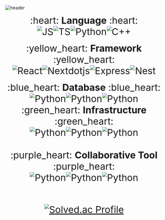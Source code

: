 ![header](https://capsule-render.vercel.app/api?type=wave&color=auto&height=300&section=header&text=emulsion199&fontSize=90)


<div align="center" style="font-size:30px;">
  :heart: <strong>Language</strong> :heart:
</div>

<div align="center" style="font-size:30px;"><img alt="JS" src ="https://img.shields.io/badge/JavaScript-A8B9CC.svg?&style=for-the-badge&logo=JavaScript&logoColor=white"/><img alt="TS" src ="https://img.shields.io/badge/TypeScript-00599C.svg?&style=for-the-badge&logo=TypeScript&logoColor=white"/><img alt="Python" src ="https://img.shields.io/badge/Python-3776AB.svg?&style=for-the-badge&logo=Python&logoColor=white"/><img alt="C++" src ="https://img.shields.io/badge/C++-007396.svg?&style=for-the-badge&logo=C++&logoColor=white"/></div>
<br>

<div align="center" style="font-size:30px;">
  :yellow_heart: <strong>Framework</strong> :yellow_heart:
</div>


<div align="center" style="font-size:30px;"><img alt="React" src ="https://img.shields.io/badge/React-6DB33F.svg?&style=for-the-badge&logo=React&logoColor=white"/><img alt="Nextdotjs" src ="https://img.shields.io/badge/Next-6DB33F.svg?&style=for-the-badge&logo=Nextdotjs&logoColor=white"/><img alt="Express" src ="https://img.shields.io/badge/Express-3DDC84.svg?&style=for-the-badge&logo=Express&logoColor=white"/><img alt="Nest" src ="https://img.shields.io/badge/Nest-3DDC84.svg?&style=for-the-badge&logo=Nestjs&logoColor=white"/></div>
<br>


<div align="center" style="font-size:30px;">
  :blue_heart: <strong>Database</strong> :blue_heart:
</div>


<div align="center" style="font-size:30px;"><img alt="Python" src ="https://img.shields.io/badge/MySQL-4479A1.svg?&style=for-the-badge&logo=MySQL&logoColor=white"/><img alt="Python" src ="https://img.shields.io/badge/SQLite-003B57.svg?&style=for-the-badge&logo=SQLite&logoColor=white"/><img alt="Python" src ="https://img.shields.io/badge/MariaDB-003B57.svg?&style=for-the-badge&logo=MariaDB&logoColor=white"/>
<br>


<div align="center" style="font-size:30px;">
  :green_heart: <strong>Infrastructure</strong> :green_heart:
</div>


<div align="center" style="font-size:30px;"><img alt="Python" src ="https://img.shields.io/badge/AWS-232F3E.svg?&style=for-the-badge&logo=Amazon AWS&logoColor=white"/><img alt="Python" src ="https://img.shields.io/badge/Github Actions-2088FF.svg?&style=for-the-badge&logo=Github Actions&logoColor=white"/><img alt="Python" src ="https://img.shields.io/badge/Git-F05032.svg?&style=for-the-badge&logo=Git&logoColor=white"/></div>
<br>


<div align="center" style="font-size:30px;">
  :purple_heart: <strong>Collaborative Tool</strong> :purple_heart:
</div>


<div align="center" style="font-size:30px;"><img alt="Python" src ="https://img.shields.io/badge/Jira-0052CC.svg?&style=for-the-badge&logo=Jira&logoColor=white"/><img alt="Python" src ="https://img.shields.io/badge/Confluence-172B4D.svg?&style=for-the-badge&logo=Confluence&logoColor=white"/><img alt="Python" src ="https://img.shields.io/badge/Notion-000000.svg?&style=for-the-badge&logo=Notion&logoColor=white"/></div>
<br>


[![Solved.ac Profile](http://mazassumnida.wtf/api/v2/generate_badge?boj=wodnjs471)](https://solved.ac/wodnjs471/)

